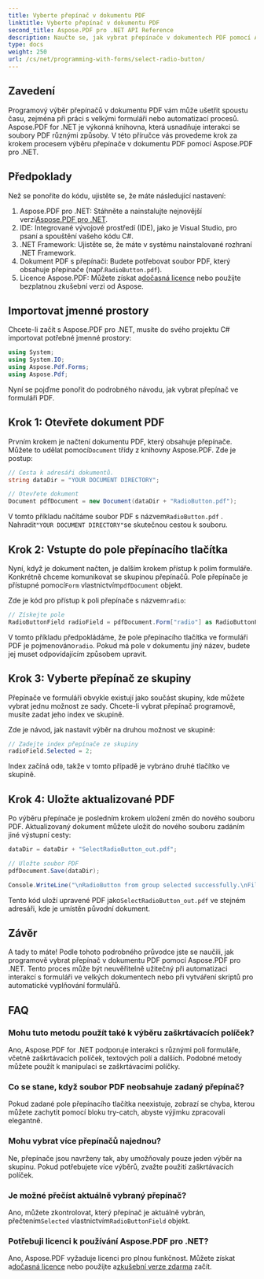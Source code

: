 ```yaml
---
title: Vyberte přepínač v dokumentu PDF
linktitle: Vyberte přepínač v dokumentu PDF
second_title: Aspose.PDF pro .NET API Reference
description: Naučte se, jak vybrat přepínače v dokumentech PDF pomocí Aspose.PDF for .NET, pomocí tohoto podrobného průvodce. Snadno automatizujte interakce s formuláři.
type: docs
weight: 250
url: /cs/net/programming-with-forms/select-radio-button/
---
```

## Zavedení

Programový výběr přepínačů v dokumentu PDF vám může ušetřit spoustu času, zejména při práci s velkými formuláři nebo automatizací procesů. Aspose.PDF for .NET je výkonná knihovna, která usnadňuje interakci se soubory PDF různými způsoby. V této příručce vás provedeme krok za krokem procesem výběru přepínače v dokumentu PDF pomocí Aspose.PDF pro .NET. 

## Předpoklady

Než se ponoříte do kódu, ujistěte se, že máte následující nastavení:

1.  Aspose.PDF pro .NET: Stáhněte a nainstalujte nejnovější verzi[Aspose.PDF pro .NET](https://releases.aspose.com/pdf/net/).
2. IDE: Integrované vývojové prostředí (IDE), jako je Visual Studio, pro psaní a spouštění vašeho kódu C#.
3. .NET Framework: Ujistěte se, že máte v systému nainstalované rozhraní .NET Framework.
4.  Dokument PDF s přepínači: Budete potřebovat soubor PDF, který obsahuje přepínače (např.`RadioButton.pdf`).
5.  Licence Aspose.PDF: Můžete získat a[dočasná licence](https://purchase.aspose.com/temporary-license/) nebo použijte bezplatnou zkušební verzi od Aspose.

## Importovat jmenné prostory

Chcete-li začít s Aspose.PDF pro .NET, musíte do svého projektu C# importovat potřebné jmenné prostory:

```csharp
using System;
using System.IO;
using Aspose.Pdf.Forms;
using Aspose.Pdf;
```

Nyní se pojďme ponořit do podrobného návodu, jak vybrat přepínač ve formuláři PDF.

## Krok 1: Otevřete dokument PDF

 Prvním krokem je načtení dokumentu PDF, který obsahuje přepínače. Můžete to udělat pomocí`Document` třídy z knihovny Aspose.PDF. Zde je postup:

```csharp
// Cesta k adresáři dokumentů.
string dataDir = "YOUR DOCUMENT DIRECTORY";

// Otevřete dokument
Document pdfDocument = new Document(dataDir + "RadioButton.pdf");
```

 V tomto příkladu načítáme soubor PDF s názvem`RadioButton.pdf` . Nahradit`"YOUR DOCUMENT DIRECTORY"`se skutečnou cestou k souboru.

## Krok 2: Vstupte do pole přepínacího tlačítka

 Nyní, když je dokument načten, je dalším krokem přístup k polím formuláře. Konkrétně chceme komunikovat se skupinou přepínačů. Pole přepínače je přístupné pomocí`Form` vlastnictvím`pdfDocument` objekt.

 Zde je kód pro přístup k poli přepínače s názvem`radio`:

```csharp
// Získejte pole
RadioButtonField radioField = pdfDocument.Form["radio"] as RadioButtonField;
```

 V tomto příkladu předpokládáme, že pole přepínacího tlačítka ve formuláři PDF je pojmenováno`radio`. Pokud má pole v dokumentu jiný název, budete jej muset odpovídajícím způsobem upravit.

## Krok 3: Vyberte přepínač ze skupiny

Přepínače ve formuláři obvykle existují jako součást skupiny, kde můžete vybrat jednu možnost ze sady. Chcete-li vybrat přepínač programově, musíte zadat jeho index ve skupině. 

Zde je návod, jak nastavit výběr na druhou možnost ve skupině:

```csharp
// Zadejte index přepínače ze skupiny
radioField.Selected = 2;
```

 Index začíná od`0`, takže v tomto případě je vybráno druhé tlačítko ve skupině.

## Krok 4: Uložte aktualizované PDF

Po výběru přepínače je posledním krokem uložení změn do nového souboru PDF. Aktualizovaný dokument můžete uložit do nového souboru zadáním jiné výstupní cesty:

```csharp
dataDir = dataDir + "SelectRadioButton_out.pdf";

// Uložte soubor PDF
pdfDocument.Save(dataDir);

Console.WriteLine("\nRadioButton from group selected successfully.\nFile saved at " + dataDir);
```

 Tento kód uloží upravené PDF jako`SelectRadioButton_out.pdf` ve stejném adresáři, kde je umístěn původní dokument.

## Závěr

A tady to máte! Podle tohoto podrobného průvodce jste se naučili, jak programově vybrat přepínač v dokumentu PDF pomocí Aspose.PDF pro .NET. Tento proces může být neuvěřitelně užitečný při automatizaci interakcí s formuláři ve velkých dokumentech nebo při vytváření skriptů pro automatické vyplňování formulářů.

## FAQ

### Mohu tuto metodu použít také k výběru zaškrtávacích políček?  
Ano, Aspose.PDF for .NET podporuje interakci s různými poli formuláře, včetně zaškrtávacích políček, textových polí a dalších. Podobné metody můžete použít k manipulaci se zaškrtávacími políčky.

### Co se stane, když soubor PDF neobsahuje zadaný přepínač?  
Pokud zadané pole přepínacího tlačítka neexistuje, zobrazí se chyba, kterou můžete zachytit pomocí bloku try-catch, abyste výjimku zpracovali elegantně.

### Mohu vybrat více přepínačů najednou?  
Ne, přepínače jsou navrženy tak, aby umožňovaly pouze jeden výběr na skupinu. Pokud potřebujete více výběrů, zvažte použití zaškrtávacích políček.

### Je možné přečíst aktuálně vybraný přepínač?  
 Ano, můžete zkontrolovat, který přepínač je aktuálně vybrán, přečtením`Selected` vlastnictvím`RadioButtonField` objekt.

### Potřebuji licenci k používání Aspose.PDF pro .NET?  
 Ano, Aspose.PDF vyžaduje licenci pro plnou funkčnost. Můžete získat a[dočasná licence](https://purchase.aspose.com/temporary-license/) nebo použijte a[zkušební verze zdarma](https://releases.aspose.com/) začít.